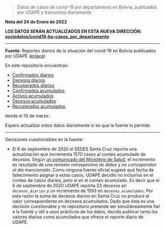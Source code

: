 > Datos de casos de covid-19 por departamento en Bolivia, publicados por UDAPE y transcritos diariamente

**Nota del 24 de Enero de 2022**

**LOS DATOS SERÁN ACTUALIZADOS EN ESTA NUEVA DIRECCIÓN: [sociedatos/covid19-bo-casos_por_departamento](https://github.com/sociedatos/covid19-bo-casos_por_departamento)**

---

**Fuente**: Reportes diarios de la situación del covid-19 en Bolivia publicados por UDAPE ([enlace](https://www.udape.gob.bo/index.php?option=com_wrapper&view=wrapper&Itemid=104))

En este repositorio encuentras:

- [Confirmados diarios](https://github.com/mauforonda/covid19-bolivia-udape/blob/master/confirmados_diarios.csv)
- [Decesos diarios](https://github.com/mauforonda/covid19-bolivia-udape/blob/master/decesos_diarios.csv)
- [Recuperados diarios](https://github.com/mauforonda/covid19-bolivia-udape/blob/master/recuperados_diarios.csv)
- [Confirmados acumulados](https://github.com/mauforonda/covid19-bolivia-udape/blob/master/confirmados_acumulados.csv)
- [Activos acumulados](https://github.com/mauforonda/covid19-bolivia-udape/blob/master/activos_acumulados.csv)
- [Decesos acumulados](https://github.com/mauforonda/covid19-bolivia-udape/blob/master/decesos_acumulados.csv)
- [Recuperados acumulados](https://github.com/mauforonda/covid19-bolivia-udape/blob/master/recuperados_acumulados.csv)

desde el 10 de marzo. 

Espero actualizar estos datos diariamente si es que la fuente lo permite. 

---

Decisiones cuestionables en la fuente:

- El 6 de septiembre de 2020 el SEDES Santa Cruz reporta una actualización que incrementa 1570 casos al conteo acumulado de decesos. Según [un comunicado del Ministerio de Salud](https://web.archive.org/web/20201019031006/https://www.boliviasegura.gob.bo/comunicados_proc2.php?Seleccion=476), el incremento es resultado de *una revisión retrospectiva de datos* y *no corresponden al día mencionado*. Como ninguna fuente oficial sugiere qué fecha de fallecimiento asignar a estos casos, UDAPE decidió no incluirlos en el conteo de casos diarios, pero sí en el conteo acumulado. Es decir que el 6 de septiembre de 2020 UDAPE reporta 23 decesos en `decesos_diarios` y un incremento de 1593 en `decesos_acumulados`. Por esta razón la suma de decesos diarios en Santa Cruz no produce el valor correspondiente en decesos acumulados. Dado que ésta es una decisión cuestionable y mi repositorio pretende ser simultáneamente fiel a la fuente y útil a usos prácticos de los datos, decido publicar tanto los valores diarios como acumulados que ofrece el reporte diario de UDAPE.
